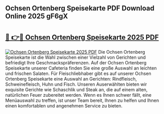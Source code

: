 ## Ochsen Ortenberg Speisekarte PDF Download Online 2025 gF6gX

# <h2><a href="http://gcdh4w7.nevu.top/?p=Ochsen+Ortenberg+Speisekarte">🔗 👉🔴 Ochsen Ortenberg Speisekarte 2025 PDF</a></h2>

[![Ochsen Ortenberg Speisekarte 2025 PDF](https://i.imgur.com/dBaPXMq.png)](http://gcdh4w7.nevu.top/?p=Ochsen+Ortenberg+Speisekarte)
Die Ochsen Ortenberg Speisekarte ist die Wahl zwischen einer Vielzahl von Gerichten und befriedigt Ihre Geschmackspräferenzen. Auf der Ochsen Ortenberg Speisekarte unserer Cafeteria finden Sie eine große Auswahl an leichten und frischen Salaten. Für Fleischliebhaber gibt es auf unserer Ochsen Ortenberg Speisekarte eine Auswahl an Gerichten: Rindfleisch, Schweinefleisch, Huhn und Fisch. Unseren Auserwählten bieten wir exquisite Gerichte wie Schaschlik und Steak an, die auf einem alten, natürlichen Feuer zubereitet werden. Wenn es Ihnen schwer fällt, eine Menüauswahl zu treffen, ist unser Team bereit, Ihnen zu helfen und Ihnen einen komfortablen und angenehmen Service zu bieten.
